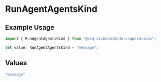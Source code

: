 # RunAgentAgentsKind

## Example Usage

```typescript
import { RunAgentAgentsKind } from "@orq-ai/node/models/operations";

let value: RunAgentAgentsKind = "message";
```

## Values

```typescript
"message"
```